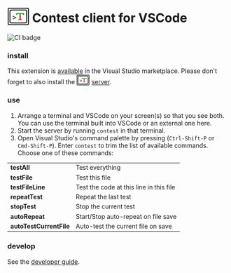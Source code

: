 # <img src="icons/300.png" width="50" height="41" valign="bottom"> Contest client for VSCode

![CI badge](https://github.com/contest-framework/vscode/actions/workflows/main.yml/badge.svg)

### install

This extension is [available](https://marketplace.visualstudio.com/items?itemName=kevgo.contest-vscode) in the Visual
Studio marketplace. Please don't forget to also install the
<img src="icons/300.png" width="30" height="25" valign="bottom"> [server](https://github.com/contest/server).

### use

1. Arrange a terminal and VSCode on your screen(s) so that you see both. You can use the terminal built into VSCode or
   an external one here.
2. Start the server by running `contest` in that terminal.
3. Open Visual Studio's command palette by pressing (`Ctrl-Shift-P` or `Cmd-Shift-P`). Enter `contest` to trim the list
   of available commands. Choose one of these commands:

<table type="commands">
  <tr>
    <td><b>testAll</b></td>
    <td>Test everything</td>
  </tr>
  <tr>
    <td><b>testFile</b></td>
    <td>Test this file</td>
  </tr>
  <tr>
    <td><b>testFileLine</b></td>
    <td>Test the code at this line in this file</td>
  </tr>
  <tr>
    <td><b>repeatTest</b></td>
    <td>Repeat the last test</td>
  </tr>
  <tr>
    <td><b>stopTest</b></td>
    <td>Stop the current test</td>
  </tr>
  <tr>
    <td><b>autoRepeat</b></td>
    <td>Start/Stop auto-repeat on file save</td>
  </tr>
  <tr>
    <td><b>autoTestCurrentFile</b></td>
    <td>Auto-test the current file on save</td>
  </tr>
</table>

### develop

See the [developer guide](DEVELOPMENT.md).

